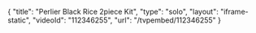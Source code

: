 {
    "title": "Perlier Black Rice 2piece Kit",
    "type": "solo",
    "layout": "iframe-static",
    "videoId": "112346255",
    "url": "\/tvpembed\/112346255"
}